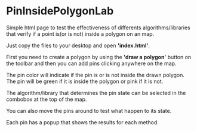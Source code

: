 ﻿# PinInsidePolygonLab

Simple html page to test the effectiveness of differents algorithms/libraries that verify if a point is(or is not) inside a polygon on an map.

Just copy the files to your desktop and open **'index.html'**.

First you need to create a polygon by using the **'draw a polygon'** button on the toolbar and then you can add pins clicking anywhere on the map.

The pin color will indicate if the pin is or is not inside the drawn polygon. The pin will be green if it is inside the polygon or pink if it is not.

The algorithm/library that determines the pin state can be selected in the combobox at the top of the map.

You can also move the pins around to test what happen to its state.

Each pin has a popup that shows the results for each method.
